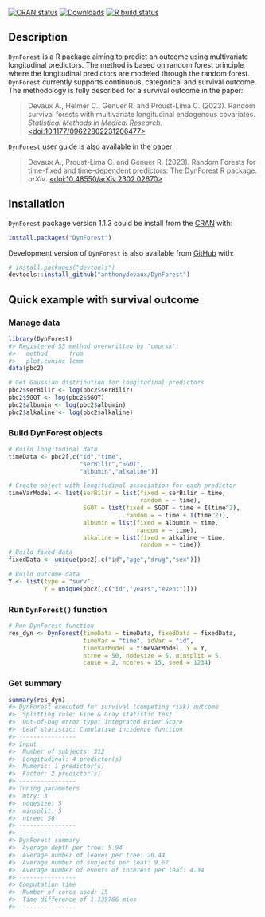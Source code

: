 
<!-- README.md is generated from README.Rmd. Please edit that file -->
<!-- badges: start -->

[![CRAN
status](https://www.r-pkg.org/badges/version-last-release/DynForest)](https://CRAN.R-project.org/package=DynForest)
[![Downloads](https://cranlogs.r-pkg.org/badges/DynForest?color=blue)](https://www.r-pkg.org/pkg/DynForest)
[![R build
status](https://github.com/anthonydevaux/DynForest/workflows/R-CMD-check/badge.svg)](https://github.com/anthonydevaux/DynForest/actions)
<!-- badges: end -->

## Description

`DynForest` is a R package aiming to predict an outcome using
multivariate longitudinal predictors. The method is based on random
forest principle where the longitudinal predictors are modeled through
the random forest. `DynForest` currently supports continuous,
categorical and survival outcome. The methodology is fully described for
a survival outcome in the paper:

> Devaux A., Helmer C., Genuer R. and Proust-Lima C. (2023). Random
> survival forests with multivariate longitudinal endogenous covariates.
> *Statistical Methods in Medical Research*.
> [\<doi:10.1177/09622802231206477\>](https://doi.org/10.1177/09622802231206477)

`DynForest` user guide is also available in the paper:

> Devaux A., Proust-Lima C. and Genuer R. (2023). Random Forests for
> time-fixed and time-dependent predictors: The DynForest R package.
> *arXiv*.
> [\<doi:10.48550/arXiv.2302.02670\>](https://doi.org/10.48550/arXiv.2302.02670)

## Installation

`DynForest` package version 1.1.3 could be install from the
[CRAN](https://cran.r-project.org/package=DynForest) with:

``` r
install.packages("DynForest")
```

Development version of `DynForest` is also available from
[GitHub](https://github.com/anthonydevaux/DynForest) with:

``` r
# install.packages("devtools")
devtools::install_github("anthonydevaux/DynForest")
```

## Quick example with survival outcome

### Manage data

``` r
library(DynForest)
#> Registered S3 method overwritten by 'cmprsk':
#>   method      from
#>   plot.cuminc lcmm
data(pbc2)

# Get Gaussian distribution for longitudinal predictors
pbc2$serBilir <- log(pbc2$serBilir)
pbc2$SGOT <- log(pbc2$SGOT)
pbc2$albumin <- log(pbc2$albumin)
pbc2$alkaline <- log(pbc2$alkaline)
```

### Build DynForest objects

``` r
# Build longitudinal data
timeData <- pbc2[,c("id","time",
                    "serBilir","SGOT",
                    "albumin","alkaline")]

# Create object with longitudinal association for each predictor
timeVarModel <- list(serBilir = list(fixed = serBilir ~ time,
                                     random = ~ time),
                     SGOT = list(fixed = SGOT ~ time + I(time^2),
                                 random = ~ time + I(time^2)),
                     albumin = list(fixed = albumin ~ time,
                                    random = ~ time),
                     alkaline = list(fixed = alkaline ~ time,
                                     random = ~ time))
# Build fixed data
fixedData <- unique(pbc2[,c("id","age","drug","sex")])

# Build outcome data
Y <- list(type = "surv",
          Y = unique(pbc2[,c("id","years","event")]))
```

### Run `DynForest()` function

``` r
# Run DynForest function
res_dyn <- DynForest(timeData = timeData, fixedData = fixedData,
                     timeVar = "time", idVar = "id",
                     timeVarModel = timeVarModel, Y = Y,
                     ntree = 50, nodesize = 5, minsplit = 5,
                     cause = 2, ncores = 15, seed = 1234)
```

### Get summary

``` r
summary(res_dyn)
#> DynForest executed for survival (competing risk) outcome 
#>  Splitting rule: Fine & Gray statistic test 
#>  Out-of-bag error type: Integrated Brier Score 
#>  Leaf statistic: Cumulative incidence function 
#> ---------------- 
#> Input 
#>  Number of subjects: 312 
#>  Longitudinal: 4 predictor(s) 
#>  Numeric: 1 predictor(s) 
#>  Factor: 2 predictor(s) 
#> ---------------- 
#> Tuning parameters 
#>  mtry: 3 
#>  nodesize: 5 
#>  minsplit: 5 
#>  ntree: 50 
#> ---------------- 
#> ---------------- 
#> DynForest summary 
#>  Average depth per tree: 5.94 
#>  Average number of leaves per tree: 20.44 
#>  Average number of subjects per leaf: 9.67 
#>  Average number of events of interest per leaf: 4.34 
#> ---------------- 
#> Computation time 
#>  Number of cores used: 15 
#>  Time difference of 1.139766 mins
#> ----------------
```
